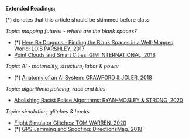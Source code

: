 
**Extended Readings:**

(\*) denotes that this article should be skimmed before class

_Topic: mapping futures - where are the blank spaces?_

-   (\*) [Here Be Dragons - Finding the Blank Spaces in a Well-Mapped World: LOIS PARSHLEY, 2017](https://drive.google.com/file/d/1B2b47XJyHiDk0S_qkiq4LsKLJe7SRbBe/view?usp=sharing)
-   [Point Clouds and Smart Cities: GIM INTERNATIONAL, 2018](https://www.gim-international.com/magazines/gim-international-september-october-2018.pdf)

_Topic: AI - materiality, structure, labor & power_

-   (\*) [Anatomy of an AI System: CRAWFORD & JOLER, 2018](https://anatomyof.ai/)

_Topic: algorithmic policing, race and bias_

-   [Abolishing Racist Police Algorithms: RYAN-MOSLEY & STRONG, 2020](https://www.technologyreview.com/2020/06/05/1002709/the-activist-dismantling-racist-police-algorithms/)

_Topic: simulation, glitches & hacks_

-   [Flight Simulator Glitches: TOM WARREN, 2020](https://www.theverge.com/2020/8/20/21376978/microsoft-flight-simulator-glitches-maps-bugs)
-   (\*) [GPS Jamming and Spoofing: DirectionsMag, 2018](https://www.directionsmag.com/article/8107)
